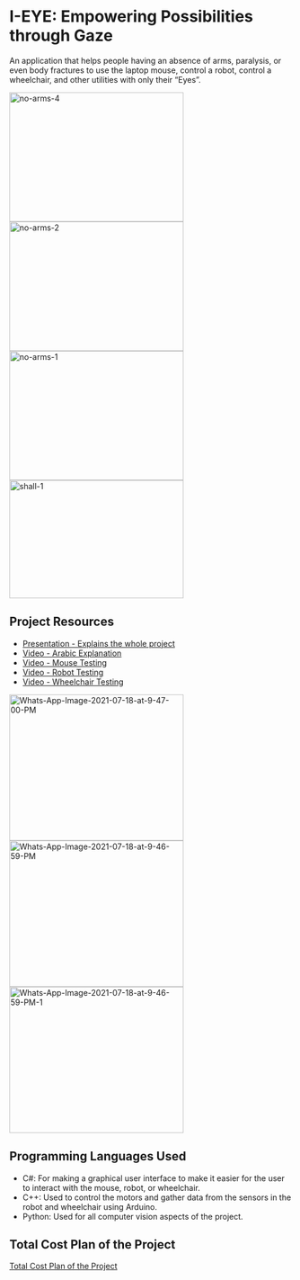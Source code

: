 
  <h1>I-EYE: Empowering Possibilities through Gaze</h1>
  <p>An application that helps people having an absence of arms, paralysis, or even body fractures to use the laptop mouse, control a robot, control a wheelchair, and other utilities with only their “Eyes”.</p>

  <img src="https://i.ibb.co/3kJMXjS/no-arms-4.jpg" alt="no-arms-4" border="0" width="310" height="230">
  <img src="https://i.ibb.co/NYQ98cP/no-arms-2.png" alt="no-arms-2" border="0" width="310" height="230">
  <img src="https://i.ibb.co/JHNxxbN/no-arms-1.jpg" alt="no-arms-1" border="0" width="310" height="230">
  <img src="https://i.ibb.co/NyKztYG/shall-1.jpg" alt="shall-1" border="0" width="310" height="210" class="center">

  <h2>Project Resources</h2>
  <ul>
      <li><a href="https://docs.google.com/presentation/d/1VyNxVAkxJONPLYYoKap0SeabsTvVAQ51/edit?usp=sharing&ouid=105833163036151789151&rtpof=true&sd=true">Presentation - Explains the whole project</a></li>
      <li><a href="https://drive.google.com/file/d/1ClCEGAaVe74rs08X3xWk18gbpJ5oDVUN/view?usp=sharing">Video - Arabic Explanation</a></li>
      <li><a href="https://drive.google.com/file/d/1DfhEY9LRqgqb__TAC38EWIk_TUd7iKrs/view?usp=sharing">Video - Mouse Testing</a></li>
      <li><a href="https://drive.google.com/file/d/17PIoAr-vt41mzIFHOPGbObaYUos_FbEX/view?usp=sharing">Video - Robot Testing</a></li>
      <li><a href="https://drive.google.com/file/d/1-H2gMOY9Cm4aWm0P1mMKBeSlLE2z5I4t/view?usp=sharing">Video - Wheelchair Testing</a></li>
  </ul>

  <img src="https://i.ibb.co/Fw2Q789/Whats-App-Image-2021-07-18-at-9-47-00-PM.jpg" alt="Whats-App-Image-2021-07-18-at-9-47-00-PM" border="0" width="310" height="260">
  <img src="https://i.ibb.co/mSfKydK/Whats-App-Image-2021-07-18-at-9-46-59-PM.jpg" alt="Whats-App-Image-2021-07-18-at-9-46-59-PM" border="0" width="310" height="260">
  <img src="https://i.ibb.co/4Jt9W2J/Whats-App-Image-2021-07-18-at-9-46-59-PM-1.jpg" alt="Whats-App-Image-2021-07-18-at-9-46-59-PM-1" border="0" width="310" height="260">

  <h2>Programming Languages Used</h2>
  <ul>
      <li>C#: For making a graphical user interface to make it easier for the user to interact with the mouse, robot, or wheelchair.</li>
      <li>C++: Used to control the motors and gather data from the sensors in the robot and wheelchair using Arduino.</li>
      <li>Python: Used for all computer vision aspects of the project.</li>
  </ul>

  <h2>Total Cost Plan of the Project</h2>
  <p><a href="https://docs.google.com/spreadsheets/d/14pD3MzcRgwLtpC4KqNtdqx6HUnT7QUyf/edit?usp=sharing&ouid=105833163036151789151&rtpof=true&sd=true">Total Cost Plan of the Project</a></p>
